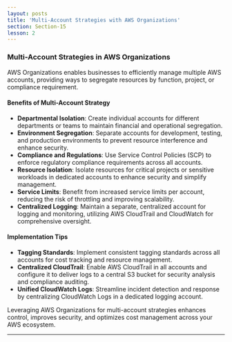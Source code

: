 ```yaml
---
layout: posts
title: 'Multi-Account Strategies with AWS Organizations'
section: Section-15
lesson: 2
---
```


### Multi-Account Strategies in AWS Organizations

AWS Organizations enables businesses to efficiently manage multiple AWS accounts, providing ways to segregate resources by function, project, or compliance requirement.

<!-- pagebreak -->

#### Benefits of Multi-Account Strategy

- **Departmental Isolation**: Create individual accounts for different departments or teams to maintain financial and operational segregation.
- **Environment Segregation**: Separate accounts for development, testing, and production environments to prevent resource interference and enhance security.
- **Compliance and Regulations**: Use Service Control Policies (SCP) to enforce regulatory compliance requirements across all accounts.
- **Resource Isolation**: Isolate resources for critical projects or sensitive workloads in dedicated accounts to enhance security and simplify management.
- **Service Limits**: Benefit from increased service limits per account, reducing the risk of throttling and improving scalability.
- **Centralized Logging**: Maintain a separate, centralized account for logging and monitoring, utilizing AWS CloudTrail and CloudWatch for comprehensive oversight.

<!-- pagebreak -->

#### Implementation Tips

- **Tagging Standards**: Implement consistent tagging standards across all accounts for cost tracking and resource management.
- **Centralized CloudTrail**: Enable AWS CloudTrail in all accounts and configure it to deliver logs to a central S3 bucket for security analysis and compliance auditing.
- **Unified CloudWatch Logs**: Streamline incident detection and response by centralizing CloudWatch Logs in a dedicated logging account.

Leveraging AWS Organizations for multi-account strategies enhances control, improves security, and optimizes cost management across your AWS ecosystem.

---
